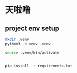 # 天啦噜


## project env setup


```bash
mkdir .venv
python3 -m venv .venv

source .venv/bin/activate


pip install -r requirements.txt
```
